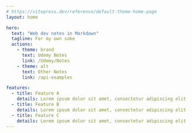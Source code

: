 ```yaml
---
# https://vitepress.dev/reference/default-theme-home-page
layout: home

hero:
  text: "Web dev notes in Markdown"
  tagline: For my own sake
  actions:
    - theme: brand
      text: Udemy Notes
      link: /Udemy/Notes
    - theme: alt
      text: Other Notes
      link: /api-examples

features:
  - title: Feature A
    details: Lorem ipsum dolor sit amet, consectetur adipiscing elit
  - title: Feature B
    details: Lorem ipsum dolor sit amet, consectetur adipiscing elit
  - title: Feature C
    details: Lorem ipsum dolor sit amet, consectetur adipiscing elit
---
```


